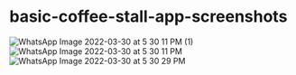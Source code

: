 # basic-coffee-stall-app-screenshots
![WhatsApp Image 2022-03-30 at 5 30 11 PM (1)](https://user-images.githubusercontent.com/96414137/160830287-d2fc42d8-9a6b-4120-b09e-753ca7f2ab36.jpeg)
![WhatsApp Image 2022-03-30 at 5 30 11 PM](https://user-images.githubusercontent.com/96414137/160830295-b186813b-2215-4aee-8102-3947e1129a5d.jpeg)
![WhatsApp Image 2022-03-30 at 5 30 29 PM](https://user-images.githubusercontent.com/96414137/160830297-8c6f2aa9-3b49-4b48-b37b-f451452e0a44.jpeg)
